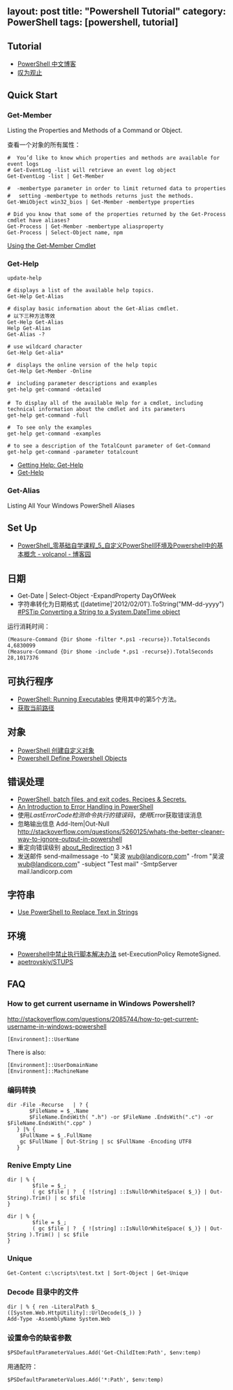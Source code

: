 layout: post
title: "Powershell Tutorial"
category: PowerShell
tags: [powershell, tutorial]
---

## Tutorial

- [PowerShell 中文博客](http://www.pstips.net/)
- [叹为观止](http://blog.vichamp.com/)

## Quick Start

### Get-Member

Listing the Properties and Methods of a Command or Object.

查看一个对象的所有属性：

```shell
#  You’d like to know which properties and methods are available for event logs
# Get-EventLog -list will retrieve an event log object
Get-EventLog -list | Get-Member

#  -membertype parameter in order to limit returned data to properties
#　 setting -membertype to methods returns just the methods.
Get-WmiObject win32_bios | Get-Member -membertype properties

# Did you know that some of the properties returned by the Get-Process cmdlet have aliases?
Get-Process | Get-Member -membertype aliasproperty
Get-Process | Select-Object name, npm
```

[Using the Get-Member Cmdlet](http://technet.microsoft.com/en-us/library/ee176854.aspx)

### Get-Help

    update-help

    # displays a list of the available help topics.
    Get-Help Get-Alias

    # display basic information about the Get-Alias cmdlet. 
    # 以下三种方法等效
    Get-Help Get-Alias
    Help Get-Alias
    Get-Alias -?

    # use wildcard character
    Get-Help Get-alia*

    #  displays the online version of the help topic
    Get-Help Get-Member -Online

    #  including parameter descriptions and examples
    get-help get-command -detailed

    #　To display all of the available Help for a cmdlet, including technical information about the cmdlet and its parameters
    get-help get-command -full

    #  To see only the examples
    get-help get-command -examples

    # to see a description of the TotalCount parameter of Get-Command
    get-help get-command -parameter totalcount

- [Getting Help: Get-Help](http://technet.microsoft.com/en-us/library/bb648604(v=vs.85).aspx)
- [Get-Help](http://technet.microsoft.com/zh-CN/library/hh849696.aspx)

### Get-Alias

Listing All Your Windows PowerShell Aliases

## Set Up

- [PowerShell_零基础自学课程_5_自定义PowerShell环境及Powershell中的基本概念 - volcanol - 博客园](http://www.cnblogs.com/volcanol/archive/2012/05/08/2490886.html)

## 日期

- Get-Date | Select-Object -ExpandProperty DayOfWeek
- 字符串转化为日期格式   ([datetime]'2012/02/01').ToString("MM-dd-yyyy") [#PSTip Converting a String to a System.DateTime object](http://www.powershellmagazine.com/2013/07/08/pstip-converting-a-string-to-a-system-datetime-object/)

运行消耗时间：

    (Measure-Command {Dir $home -filter *.ps1 -recurse}).TotalSeconds
    4,6830099
    (Measure-Command {Dir $home -include *.ps1 -recurse}).TotalSeconds
    28,1017376

## 可执行程序

- [PowerShell: Running Executables](http://social.technet.microsoft.com/wiki/contents/articles/7703.powershell-running-executables.aspx) 使用其中的第5个方法。
- [获取当前路径](http://superuser.com/questions/237902/how-can-one-show-the-current-directory-in-powershell)

## 对象

- [PowerShell 创建自定义对象](http://www.pstips.net/powershell-create-creating-custom-objects.html)
- [Powershell Define Powershell Objects](http://stackoverflow.com/questions/9885072/powershell-define-powershell-objects)

## 错误处理

- [PowerShell, batch files, and exit codes. Recipes & Secrets.](http://zduck.com/2012/powershell-batch-files-exit-codes/)
- [An Introduction to Error Handling in PowerShell](http://blogs.msdn.com/b/kebab/archive/2013/06/09/an-introduction-to-error-handling-in-powershell.aspx)
- 使用$LastErrorCode检测命令执行的错误码，使用$Error获取错误消息
- 忽略输出信息 Add-Item|Out-Null <http://stackoverflow.com/questions/5260125/whats-the-better-cleaner-way-to-ignore-output-in-powershell>
- 重定向错误级别 [about_Redirection](http://technet.microsoft.com/en-us/library/hh847746.aspx) 3 >&1
- 发送邮件 send-mailmessage -to "吴波 <wub@landicorp.com>" -from "吴波 <wub@landicorp.com>" -subject "Test mail" -SmtpServer mail.landicorp.com

## 字符串

- [Use PowerShell to Replace Text in Strings](http://blogs.technet.com/b/heyscriptingguy/archive/2011/03/21/use-powershell-to-replace-text-in-strings.aspx)

## 环境

- [Powershell中禁止执行脚本解决办法](http://www.cnblogs.com/shanyou/archive/2011/09/03/2165371.html) set-ExecutionPolicy RemoteSigned.
- [apetrovskiy/STUPS](https://github.com/apetrovskiy/STUPS)

## FAQ

### How to get current username in Windows Powershell?

<http://stackoverflow.com/questions/2085744/how-to-get-current-username-in-windows-powershell>

    [Environment]::UserName

There is also:

    [Environment]::UserDomainName
    [Environment]::MachineName

### 编码转换

```
dir -File -Recurse   | ? {
       $FileName = $_.Name
       $FileName.EndsWith( ".h") -or $FileName .EndsWith(".c") -or $FileName.EndsWith(".cpp" )
   } |% {
    $FullName = $_.FullName
    gc $FullName | Out-String | sc $FullName -Encoding UTF8
   }
```

### Renive Empty Line

```
dir | % {
        $file = $_;
        ( gc $file | ?  { ![string] ::IsNullOrWhiteSpace( $_)} | Out-String).Trim() | sc $file
}

dir | % {
        $file = $_;
        ( gc $file | ?  { ![string] ::IsNullOrWhiteSpace( $_)} | Out-String ).Trim() | sc $file
}
```

### Unique

    Get-Content c:\scripts\test.txt | Sort-Object | Get-Unique

### Decode 目录中的文件

```
dir | % { ren -LiteralPath $_ ([System.Web.HttpUtility]::UrlDecode($_)) }
Add-Type -AssemblyName System.Web
```

### 设置命令的缺省参数

    $PSDefaultParameterValues.Add('Get-ChildItem:Path', $env:temp)

用通配符：

    $PSDefaultParameterValues.Add('*:Path', $env:temp)

